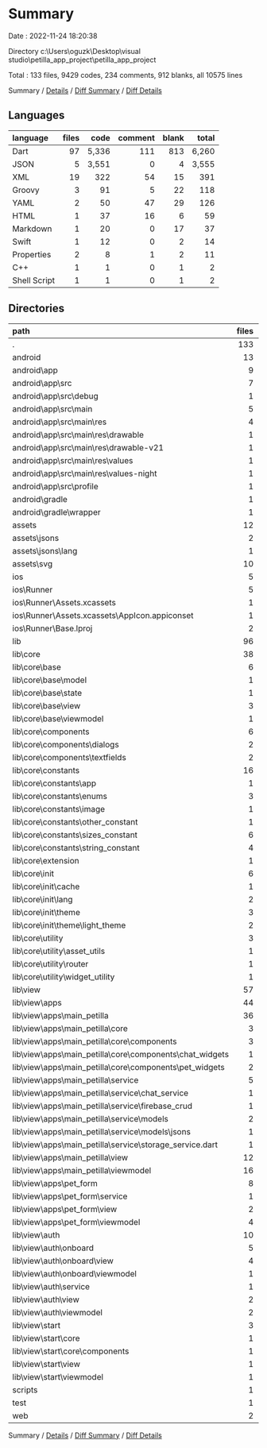 # Summary

Date : 2022-11-24 18:20:38

Directory c:\\Users\\oguzk\\Desktop\\visual studio\\petilla_app_project\\petilla_app_project

Total : 133 files,  9429 codes, 234 comments, 912 blanks, all 10575 lines

Summary / [Details](details.md) / [Diff Summary](diff.md) / [Diff Details](diff-details.md)

## Languages
| language | files | code | comment | blank | total |
| :--- | ---: | ---: | ---: | ---: | ---: |
| Dart | 97 | 5,336 | 111 | 813 | 6,260 |
| JSON | 5 | 3,551 | 0 | 4 | 3,555 |
| XML | 19 | 322 | 54 | 15 | 391 |
| Groovy | 3 | 91 | 5 | 22 | 118 |
| YAML | 2 | 50 | 47 | 29 | 126 |
| HTML | 1 | 37 | 16 | 6 | 59 |
| Markdown | 1 | 20 | 0 | 17 | 37 |
| Swift | 1 | 12 | 0 | 2 | 14 |
| Properties | 2 | 8 | 1 | 2 | 11 |
| C++ | 1 | 1 | 0 | 1 | 2 |
| Shell Script | 1 | 1 | 0 | 1 | 2 |

## Directories
| path | files | code | comment | blank | total |
| :--- | ---: | ---: | ---: | ---: | ---: |
| . | 133 | 9,429 | 234 | 912 | 10,575 |
| android | 13 | 214 | 55 | 33 | 302 |
| android\\app | 9 | 170 | 54 | 22 | 246 |
| android\\app\\src | 7 | 76 | 49 | 9 | 134 |
| android\\app\\src\\debug | 1 | 4 | 4 | 1 | 9 |
| android\\app\\src\\main | 5 | 68 | 41 | 7 | 116 |
| android\\app\\src\\main\\res | 4 | 26 | 32 | 6 | 64 |
| android\\app\\src\\main\\res\\drawable | 1 | 4 | 7 | 2 | 13 |
| android\\app\\src\\main\\res\\drawable-v21 | 1 | 4 | 7 | 2 | 13 |
| android\\app\\src\\main\\res\\values | 1 | 9 | 9 | 1 | 19 |
| android\\app\\src\\main\\res\\values-night | 1 | 9 | 9 | 1 | 19 |
| android\\app\\src\\profile | 1 | 4 | 4 | 1 | 9 |
| android\\gradle | 1 | 5 | 1 | 1 | 7 |
| android\\gradle\\wrapper | 1 | 5 | 1 | 1 | 7 |
| assets | 12 | 3,661 | 3 | 7 | 3,671 |
| assets\\jsons | 2 | 3,476 | 0 | 3 | 3,479 |
| assets\\jsons\\lang | 1 | 75 | 0 | 0 | 75 |
| assets\\svg | 10 | 185 | 3 | 4 | 192 |
| ios | 5 | 75 | 2 | 5 | 82 |
| ios\\Runner | 5 | 75 | 2 | 5 | 82 |
| ios\\Runner\\Assets.xcassets | 1 | 1 | 0 | 0 | 1 |
| ios\\Runner\\Assets.xcassets\\AppIcon.appiconset | 1 | 1 | 0 | 0 | 1 |
| ios\\Runner\\Base.lproj | 2 | 61 | 2 | 2 | 65 |
| lib | 96 | 5,324 | 100 | 807 | 6,231 |
| lib\\core | 38 | 883 | 16 | 139 | 1,038 |
| lib\\core\\base | 6 | 208 | 1 | 35 | 244 |
| lib\\core\\base\\model | 1 | 6 | 0 | 3 | 9 |
| lib\\core\\base\\state | 1 | 6 | 0 | 2 | 8 |
| lib\\core\\base\\view | 3 | 180 | 1 | 28 | 209 |
| lib\\core\\base\\viewmodel | 1 | 16 | 0 | 2 | 18 |
| lib\\core\\components | 6 | 253 | 0 | 29 | 282 |
| lib\\core\\components\\dialogs | 2 | 33 | 0 | 5 | 38 |
| lib\\core\\components\\textfields | 2 | 139 | 0 | 13 | 152 |
| lib\\core\\constants | 16 | 151 | 6 | 28 | 185 |
| lib\\core\\constants\\app | 1 | 3 | 1 | 2 | 6 |
| lib\\core\\constants\\enums | 3 | 18 | 3 | 6 | 27 |
| lib\\core\\constants\\image | 1 | 19 | 0 | 4 | 23 |
| lib\\core\\constants\\other_constant | 1 | 28 | 0 | 2 | 30 |
| lib\\core\\constants\\sizes_constant | 6 | 39 | 0 | 9 | 48 |
| lib\\core\\constants\\string_constant | 4 | 44 | 2 | 5 | 51 |
| lib\\core\\extension | 1 | 4 | 0 | 2 | 6 |
| lib\\core\\init | 6 | 183 | 8 | 29 | 220 |
| lib\\core\\init\\cache | 1 | 19 | 1 | 6 | 26 |
| lib\\core\\init\\lang | 2 | 86 | 1 | 7 | 94 |
| lib\\core\\init\\theme | 3 | 78 | 6 | 16 | 100 |
| lib\\core\\init\\theme\\light_theme | 2 | 74 | 6 | 14 | 94 |
| lib\\core\\utility | 3 | 84 | 1 | 16 | 101 |
| lib\\core\\utility\\asset_utils | 1 | 40 | 1 | 9 | 50 |
| lib\\core\\utility\\router | 1 | 0 | 0 | 2 | 2 |
| lib\\core\\utility\\widget_utility | 1 | 44 | 0 | 5 | 49 |
| lib\\view | 57 | 4,382 | 84 | 660 | 5,126 |
| lib\\view\\apps | 44 | 3,582 | 76 | 547 | 4,205 |
| lib\\view\\apps\\main_petilla | 36 | 3,121 | 64 | 470 | 3,655 |
| lib\\view\\apps\\main_petilla\\core | 3 | 410 | 3 | 50 | 463 |
| lib\\view\\apps\\main_petilla\\core\\components | 3 | 410 | 3 | 50 | 463 |
| lib\\view\\apps\\main_petilla\\core\\components\\chat_widgets | 1 | 44 | 1 | 6 | 51 |
| lib\\view\\apps\\main_petilla\\core\\components\\pet_widgets | 2 | 366 | 2 | 44 | 412 |
| lib\\view\\apps\\main_petilla\\service | 5 | 192 | 1 | 25 | 218 |
| lib\\view\\apps\\main_petilla\\service\\chat_service | 1 | 67 | 0 | 4 | 71 |
| lib\\view\\apps\\main_petilla\\service\\firebase_crud | 1 | 36 | 1 | 4 | 41 |
| lib\\view\\apps\\main_petilla\\service\\models | 2 | 68 | 0 | 12 | 80 |
| lib\\view\\apps\\main_petilla\\service\\models\\jsons | 1 | 36 | 0 | 10 | 46 |
| lib\\view\\apps\\main_petilla\\service\\storage_service.dart | 1 | 21 | 0 | 5 | 26 |
| lib\\view\\apps\\main_petilla\\view | 12 | 1,908 | 12 | 237 | 2,157 |
| lib\\view\\apps\\main_petilla\\viewmodel | 16 | 611 | 48 | 158 | 817 |
| lib\\view\\apps\\pet_form | 8 | 461 | 12 | 77 | 550 |
| lib\\view\\apps\\pet_form\\service | 1 | 17 | 0 | 2 | 19 |
| lib\\view\\apps\\pet_form\\view | 2 | 322 | 1 | 41 | 364 |
| lib\\view\\apps\\pet_form\\viewmodel | 4 | 113 | 11 | 31 | 155 |
| lib\\view\\auth | 10 | 619 | 8 | 89 | 716 |
| lib\\view\\auth\\onboard | 5 | 271 | 6 | 42 | 319 |
| lib\\view\\auth\\onboard\\view | 4 | 257 | 6 | 40 | 303 |
| lib\\view\\auth\\onboard\\viewmodel | 1 | 14 | 0 | 2 | 16 |
| lib\\view\\auth\\service | 1 | 40 | 0 | 6 | 46 |
| lib\\view\\auth\\view | 2 | 263 | 2 | 37 | 302 |
| lib\\view\\auth\\viewmodel | 2 | 45 | 0 | 4 | 49 |
| lib\\view\\start | 3 | 181 | 0 | 24 | 205 |
| lib\\view\\start\\core | 1 | 60 | 0 | 7 | 67 |
| lib\\view\\start\\core\\components | 1 | 60 | 0 | 7 | 67 |
| lib\\view\\start\\view | 1 | 121 | 0 | 15 | 136 |
| lib\\view\\start\\viewmodel | 1 | 0 | 0 | 2 | 2 |
| scripts | 1 | 1 | 0 | 1 | 2 |
| test | 1 | 12 | 11 | 6 | 29 |
| web | 2 | 72 | 16 | 7 | 95 |

Summary / [Details](details.md) / [Diff Summary](diff.md) / [Diff Details](diff-details.md)
